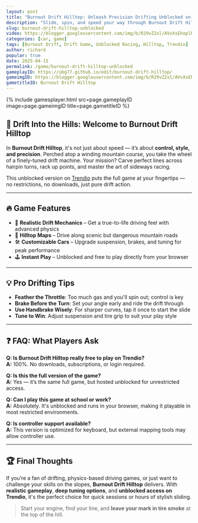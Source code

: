 ```yaml
---
layout: post
title: "Burnout Drift Hilltop: Unleash Precision Drifting Unblocked on Trendio"
description: "Slide, spin, and speed your way through Burnout Drift Hilltop — the unblocked drift racing game now free to play on Trendio. Experience realistic physics and stunning hilltop courses without restrictions!"
slug: burnout-drift-hilltop-unblocked
video: https://blogger.googleusercontent.com/img/b/R29vZ2xl/AVvXsEhoplNlz0PTB-Se_KqOXYupVVdFiTgOanun4w6vuVPZ7nG30hur4I1rKjTwfi0RZelVa6lefuoPWIf-0TIUnpjvQ_sqBkmbLZQiwclNpZ94gpYSCGHvnlpifxnzGOTduM0SigI2wieaXDPG5fauVze8HTlCp6eRGlMSsDvLrVCKuZoplXB_AUowH5nTzb4/s600/Burnout%20Drift%20Hilltop.webp
categories: [car, game]
tags: [Burnout Drift, Drift Game, Unblocked Racing, Hilltop, Trendio]
author: richard
popular: true
date: 2025-04-15
permalink: /game/burnout-drift-hilltop-unblocked
gameplayID: https://ubg77.github.io/edit/burnout-drift-hilltop/
gameimgID: https://blogger.googleusercontent.com/img/b/R29vZ2xl/AVvXsEhoplNlz0PTB-Se_KqOXYupVVdFiTgOanun4w6vuVPZ7nG30hur4I1rKjTwfi0RZelVa6lefuoPWIf-0TIUnpjvQ_sqBkmbLZQiwclNpZ94gpYSCGHvnlpifxnzGOTduM0SigI2wieaXDPG5fauVze8HTlCp6eRGlMSsDvLrVCKuZoplXB_AUowH5nTzb4/s600/Burnout%20Drift%20Hilltop.webp
gametitleID: Burnout Drift Hilltop
---
```


{% include gamesplayer.html
  src=page.gameplayID
  image=page.gameimgID
  title=page.gametitleID
%}

## 🏁 Drift Into the Hills: Welcome to Burnout Drift Hilltop

In **Burnout Drift Hilltop**, it's not just about speed — it’s about **control, style, and precision**. Perched atop a winding mountain course, you take the wheel of a finely-tuned drift machine. Your mission? Carve perfect lines across hairpin turns, rack up points, and master the art of sideways racing.

This unblocked version on [Trendio](https://www.trendio.homes/) puts the full game at your fingertips — no restrictions, no downloads, just pure drift action.

---

## 🔥 Game Features

- 🚗 **Realistic Drift Mechanics** – Get a true-to-life driving feel with advanced physics
- 🌄 **Hilltop Maps** – Drive along scenic but dangerous mountain roads
- 🛠️ **Customizable Cars** – Upgrade suspension, brakes, and tuning for peak performance
- 🕹️ **Instant Play** – Unblocked and free to play directly from your browser

---

## 💡 Pro Drifting Tips

- **Feather the Throttle**: Too much gas and you'll spin out; control is key
- **Brake Before the Turn**: Set your angle early and ride the drift through
- **Use Handbrake Wisely**: For sharper curves, tap it once to start the slide
- **Tune to Win**: Adjust suspension and tire grip to suit your play style

---

## ❓ FAQ: What Players Ask

**Q: Is Burnout Drift Hilltop really free to play on Trendio?**  
**A:** 100%. No downloads, subscriptions, or login required.

**Q: Is this the full version of the game?**  
**A:** Yes — it’s the same full game, but hosted unblocked for unrestricted access.

**Q: Can I play this game at school or work?**  
**A:** Absolutely. It's unblocked and runs in your browser, making it playable in most restricted environments.

**Q: Is controller support available?**  
**A:** This version is optimized for keyboard, but external mapping tools may allow controller use.

---

## 🏆 Final Thoughts

If you’re a fan of drifting, physics-based driving games, or just want to challenge your skills on the slopes, **Burnout Drift Hilltop** delivers. With **realistic gameplay**, **deep tuning options**, and **unblocked access on Trendio**, it's the perfect choice for quick sessions or hours of stylish sliding.

> Start your engine, find your line, and **leave your mark in tire smoke** at the top of the hill.
